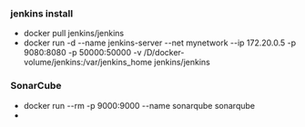 ### jenkins install
* docker pull jenkins/jenkins
* docker run -d --name jenkins-server --net mynetwork --ip 172.20.0.5 -p 9080:8080 -p 50000:50000 -v /D/docker-volume/jenkins:/var/jenkins_home jenkins/jenkins

### SonarCube
* docker run --rm -p 9000:9000 --name sonarqube sonarqube
* 
